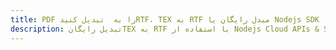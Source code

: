 ---title: PDF را به  تبدیل کنیدRTF، TEX به RTF مبدل رایگان یا Nodejs SDKdescription: تبدیل رایگانTEX به RTF با استفاده از Nodejs Cloud APIs & SDK همچنین اسناد PDF را در Cloud ایجاد، ویرایش و رندر کنید.---